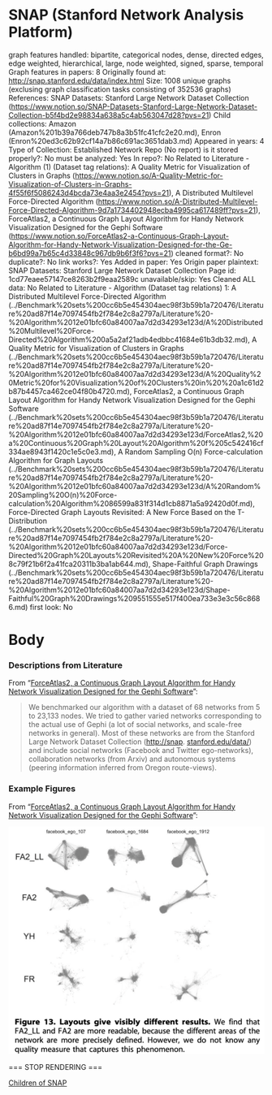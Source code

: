 # SNAP (Stanford Network Analysis Platform)

graph features handled: bipartite, categorical nodes, dense, directed edges, edge weighted, hierarchical, large, node weighted, signed, sparse, temporal
Graph features in papers: 8
Originally found at: http://snap.stanford.edu/data/index.html
Size: 1008 unique graphs (exclusing graph classification tasks consisting of 352536 graphs)
References: SNAP Datasets: Stanford Large Network Dataset Collection (https://www.notion.so/SNAP-Datasets-Stanford-Large-Network-Dataset-Collection-b5f4bd2e98834a638a5c4ab563047d28?pvs=21)
Child collections: Amazon (Amazon%201b39a766deb747b8a3b51fc41cfc2e20.md), Enron (Enron%20ed3c62b92cf14a7b86c691ac3651dab3.md)
Appeared in years: 4
Type of Collection: Established Network Repo (No report)
is it stored properly?: No
must be analyzed: Yes
In repo?: No
Related to Literature - Algorithm (1) (Dataset tag relations): A Quality Metric for Visualization of Clusters in Graphs (https://www.notion.so/A-Quality-Metric-for-Visualization-of-Clusters-in-Graphs-4f55f6f5086243d4bcda73e4aa3e2454?pvs=21), A Distributed Multilevel Force-Directed Algorithm (https://www.notion.so/A-Distributed-Multilevel-Force-Directed-Algorithm-9d7a1734402948ecba4995ca617489ff?pvs=21), ForceAtlas2, a Continuous Graph Layout Algorithm for Handy Network Visualization Designed for the Gephi Software (https://www.notion.so/ForceAtlas2-a-Continuous-Graph-Layout-Algorithm-for-Handy-Network-Visualization-Designed-for-the-Ge-b6bd99a7b65c4d33848c967db9b6f3f6?pvs=21)
cleaned format?: No
duplicate?: No
link works?: Yes
Added in paper: Yes
Origin paper plaintext: SNAP Datasets: Stanford Large Network Dataset Collection
Page id: 1cd77eaee57147ce8263b2f9eaa2589c
unavailable/skip: Yes
Cleaned ALL data: No
Related to Literature - Algorithm (Dataset tag relations) 1: A Distributed Multilevel Force-Directed Algorithm (../Benchmark%20sets%200cc6b5e454304aec98f3b59b1a720476/Literature%20ad87f14e7097454fb2f784e2c8a2797a/Literature%20-%20Algorithm%2012e01bfc60a84007aa7d2d34293e123d/A%20Distributed%20Multilevel%20Force-Directed%20Algorithm%200a5a2af21adb4edbbc41684e61b3db32.md), A Quality Metric for Visualization of Clusters in Graphs (../Benchmark%20sets%200cc6b5e454304aec98f3b59b1a720476/Literature%20ad87f14e7097454fb2f784e2c8a2797a/Literature%20-%20Algorithm%2012e01bfc60a84007aa7d2d34293e123d/A%20Quality%20Metric%20for%20Visualization%20of%20Clusters%20in%20%20a1c61d2b87b4457ca462ce04f80b4720.md), ForceAtlas2, a Continuous Graph Layout Algorithm for Handy Network Visualization Designed for the Gephi Software (../Benchmark%20sets%200cc6b5e454304aec98f3b59b1a720476/Literature%20ad87f14e7097454fb2f784e2c8a2797a/Literature%20-%20Algorithm%2012e01bfc60a84007aa7d2d34293e123d/ForceAtlas2,%20a%20Continuous%20Graph%20Layout%20Algorithm%20f%205c542416cf334ae8943f1420c1e5c0e3.md), A Random Sampling O(n) Force-calculation Algorithm for Graph Layouts (../Benchmark%20sets%200cc6b5e454304aec98f3b59b1a720476/Literature%20ad87f14e7097454fb2f784e2c8a2797a/Literature%20-%20Algorithm%2012e01bfc60a84007aa7d2d34293e123d/A%20Random%20Sampling%20O(n)%20Force-calculation%20Algorithm%2086599a831f314d1cb8871a5a92420d0f.md), Force-Directed Graph Layouts Revisited: A New Force Based on the T-Distribution (../Benchmark%20sets%200cc6b5e454304aec98f3b59b1a720476/Literature%20ad87f14e7097454fb2f784e2c8a2797a/Literature%20-%20Algorithm%2012e01bfc60a84007aa7d2d34293e123d/Force-Directed%20Graph%20Layouts%20Revisited%20A%20New%20Force%208c79f21b6f2a41fca20311b3ba1ab644.md), Shape-Faithful Graph Drawings (../Benchmark%20sets%200cc6b5e454304aec98f3b59b1a720476/Literature%20ad87f14e7097454fb2f784e2c8a2797a/Literature%20-%20Algorithm%2012e01bfc60a84007aa7d2d34293e123d/Shape-Faithful%20Graph%20Drawings%209551555e517f400ea733e3e3c56c8686.md)
first look: No

# Body

### Descriptions from Literature

From “[ForceAtlas2, a Continuous Graph Layout Algorithm for Handy Network Visualization Designed for the Gephi Software](https://doi.org/10.1371/journal.pone.0098679)”:

> We benchmarked our algorithm with a dataset of 68 networks from 5 to 23,133 nodes. We tried to gather varied networks corresponding to the actual use of Gephi (a lot of social networks, and scale-free networks in general). Most of these networks are from the Stanford Large Network Dataset Collection ([http://snap](http://snap/). [stanford.edu/data/](http://stanford.edu/data/)) and include social networks (Facebook and Twitter ego-networks), collaboration networks (from Arxiv) and autonomous systems (peering information inferred from Oregon route-views).
> 

### Example Figures

From “[ForceAtlas2, a Continuous Graph Layout Algorithm for Handy Network Visualization Designed for the Gephi Software](https://doi.org/10.1371/journal.pone.0098679)”:

![Screen Shot 2023-08-02 at 11.20.12 AM.png](SNAP%20(Stanford%20Network%20Analysis%20Platform)%201cd77eaee57147ce8263b2f9eaa2589c/Screen_Shot_2023-08-02_at_11.20.12_AM.png)

=== STOP RENDERING ===

[Children of SNAP](SNAP%20(Stanford%20Network%20Analysis%20Platform)%201cd77eaee57147ce8263b2f9eaa2589c/Children%20of%20SNAP%203e818a7183654308b6df67c82c1be9fa.csv)